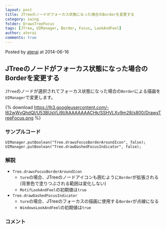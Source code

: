 ```yaml
---
layout: post
title: JTreeのノードがフォーカス状態になった場合のBorderを変更する
category: swing
folder: DrawsTreeFocus
tags: [JTree, UIManager, Border, Focus, LookAndFeel]
author: aterai
comments: true
---
```


Posted by [aterai](http://terai.xrea.jp/aterai.html) at 2014-06-16

## JTreeのノードがフォーカス状態になった場合のBorderを変更する
`JTree`のノードが選択されてフォーカス状態になった場合の`Border`による描画を`UIManager`で変更します。 

{% download https://lh3.googleusercontent.com/-I62wWvQhdQI/U53BUsVLj9I/AAAAAAAACHk/SSHVLXv9m28/s800/DrawsTreeFocus.png %}

### サンプルコード
<pre class="prettyprint"><code>UIManager.putBoolean("Tree.drawsFocusBorderAroundIcon", false);
UIManager.putBoolean("Tree.drawDashedFocusIndicator", false);
</code></pre>

### 解説
- `Tree.drawsFocusBorderAroundIcon`
    - `ture`の場合、JTreeのノードアイコンも囲むように`Border`が拡張される(背景色で塗りつぶされる範囲は変化しない)
    - `MotifLookAndFeel`の初期値は`true`
- `Tree.drawDashedFocusIndicator`
    - `ture`の場合、JTreeのフォーカスの描画に使用する`Border`が点線になる
    - `WindowsLookAndFeel`の初期値は`true`

<!-- dummy comment line for breaking list -->

### コメント
